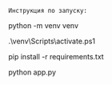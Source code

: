     Инструкция по запуску:

python -m venv venv

.\venv\Scripts\activate.ps1

pip install -r requirements.txt

python app.py
